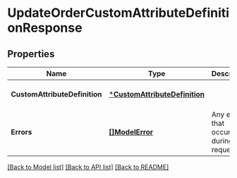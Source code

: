 # UpdateOrderCustomAttributeDefinitionResponse

## Properties
Name | Type | Description | Notes
------------ | ------------- | ------------- | -------------
**CustomAttributeDefinition** | [***CustomAttributeDefinition**](CustomAttributeDefinition.md) |  | [optional] [default to null]
**Errors** | [**[]ModelError**](Error.md) | Any errors that occurred during the request. | [optional] [default to null]

[[Back to Model list]](../README.md#documentation-for-models) [[Back to API list]](../README.md#documentation-for-api-endpoints) [[Back to README]](../README.md)

